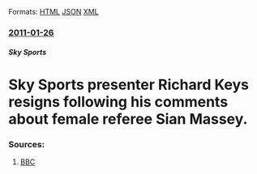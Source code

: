 
Formats: [HTML](/news/2011/01/26/sky-sports-presenter-richard-keys-resigns-following-his-comments-about-female-referee-sian-massey.html)  [JSON](/news/2011/01/26/sky-sports-presenter-richard-keys-resigns-following-his-comments-about-female-referee-sian-massey.json)  [XML](/news/2011/01/26/sky-sports-presenter-richard-keys-resigns-following-his-comments-about-female-referee-sian-massey.xml)  

### [2011-01-26](/news/2011/01/26/index.md)

##### Sky Sports
# Sky Sports presenter Richard Keys resigns following his comments about female referee Sian Massey. 




### Sources:

1. [BBC](http://news.bbc.co.uk/sport1/hi/football/9376139.stm)
